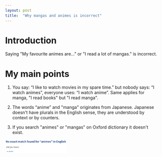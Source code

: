 ```yaml
---
layout: post
title:  "Why mangas and animes is incorrect"
---
```


# Introduction
Saying "My favourite animes are..." or "I read a lot of mangas." is incorrect.

# My main points
1. You say: “I like to watch movies in my spare time.” but nobody says: “I watch animes”, everyone uses: “I watch anime”. Same applies for manga, "I read books" but "I read manga".

2. The words “anime” and "manga" originates from Japanese. Japanese doesn't have plurals in the English sense, they are understood by context or by counters.

3. If you search "animes" or "mangas" on Oxford dictionary it doesn't exist.
<img src="/assets/images/oxforddic.png" alt="Screenshot" width="200"/>